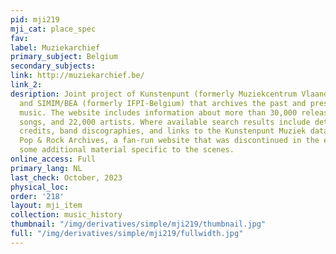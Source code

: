 ```yaml
---
pid: mji219
mji_cat: place_spec
fav: 
label: Muziekarchief
primary_subject: Belgium
secondary_subjects: 
link: http://muziekarchief.be/
link_2: 
desription: Joint project of Kunstenpunt (formerly Muziekcentrum Vlaanderen), VRT
  and SIMIM/BEA (formerly IFPI-Belgium) that archives the past and present of Flemish
  music. The website includes information about more than 30,000 releases, 110,000
  songs, and 22,000 artists. Where available search results include detailed release
  credits, band discographies, and links to the Kunstenpunt Muziek database. The Belgian
  Pop & Rock Archives, a fan-run website that was discontinued in the early 00s, includes
  some additional material specific to the scenes.
online_access: Full
primary_lang: NL
last_check: October, 2023
physical_loc: 
order: '218'
layout: mji_item
collection: music_history
thumbnail: "/img/derivatives/simple/mji219/thumbnail.jpg"
full: "/img/derivatives/simple/mji219/fullwidth.jpg"
---
```

